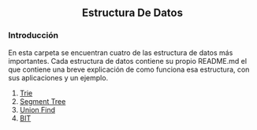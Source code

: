 <div align="center">
  
  ## Estructura De Datos
    
</div>

### Introducción

 En esta carpeta se encuentran cuatro de las estructura de datos más importantes. Cada estructura de datos contiene su propio README.md el que contiene una breve explicación de como funciona esa estructura, con sus aplicaciones y un ejemplo.
 
 1. [Trie](https://github.com/Khenya/Algoritmica/tree/main/Estructura%20de%20Datos/Trie)
 2. [Segment Tree](https://github.com/Khenya/Algoritmica/tree/main/Estructura%20de%20Datos/SegmentTree)
 3. [Union Find](https://github.com/Khenya/Algoritmica/tree/main/Estructura%20de%20Datos/Union%20Find)
 4. [BIT](https://github.com/Khenya/Algoritmica/tree/main/Estructura%20de%20Datos/BIT)

</div>
